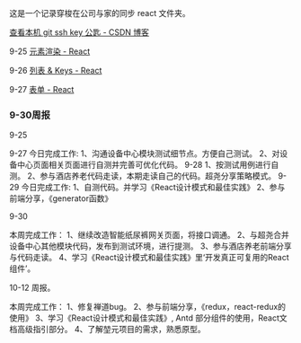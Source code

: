 这是一个记录穿梭在公司与家的同步 react 文件夹。

[查看本机 git ssh key 公匙 \- CSDN 博客](https://blog.csdn.net/zhu119064177/article/details/80466550)


9-25
[元素渲染 \- React](https://react.docschina.org/docs/rendering-elements.html)

9-26
[列表 & Keys \- React](https://react.docschina.org/docs/lists-and-keys.html)

9-27
[表单 \- React](https://react.docschina.org/docs/forms.html)




### 9-30周报



9-25
 
9-27
今日完成工作: 1、沟通设备中心模块测试细节点。方便自己测试。
2、对设备中心页面相关页面进行自测并完善可优化代码。
9-28
1、按测试用例进行自测。
2、参与酒店养老代码走读，本期走读自己的代码。超尧分享策略模式。
9-29
今日完成工作: 1、自测代码。并学习《React设计模式和最佳实践》
2、参与前端分享，《generator函数》

9-30


本周完成工作：
1、继续改造智能纸尿裤网关页面，将接口调通。
2、与超尧合并设备中心其他模块代码，发布到测试环境，进行提测。
3、参与酒店养老前端分享与代码走读。
4、学习《React设计模式和最佳实践》里‘开发真正可复用的React组件’。

 








10-12 周报。

本周完成工作：
1、修复禅道bug。
2、参与前端分享，《redux，react-redux的使用》
3、学习《React设计模式和最佳实践》, Antd 部分组件的使用，React文档高级指引部分。
4、了解堃元项目的需求，熟悉原型。